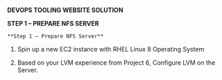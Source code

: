 **DEVOPS TOOLING WEBSITE SOLUTION**

  **STEP 1 – PREPARE NFS SERVER**

    **Step 1 – Prepare NFS Server**
    
  1. Spin up a new EC2 instance with RHEL Linux 8 Operating System


  2. Based on your LVM experience from Project 6, Configure LVM on the Server.
  

   
